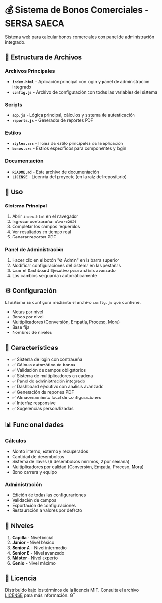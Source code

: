 # 💰 Sistema de Bonos Comerciales - SERSA SAECA

Sistema web para calcular bonos comerciales con panel de administración integrado.

## 📁 Estructura de Archivos

### Archivos Principales
- **`index.html`** - Aplicación principal con login y panel de administración integrado
- **`config.js`** - Archivo de configuración con todas las variables del sistema

### Scripts
- **`app.js`** - Lógica principal, cálculos y sistema de autenticación
- **`reports.js`** - Generador de reportes PDF

### Estilos
- **`styles.css`** - Hojas de estilo principales de la aplicación
- **`bonos.css`** - Estilos específicos para componentes y login

### Documentación
- **`README.md`** - Este archivo de documentación
- **`LICENSE`** - Licencia del proyecto (en la raíz del repositorio)

## 🚀 Uso

### Sistema Principal
1. Abrir `index.html` en el navegador
2. Ingresar contraseña: `alvaro2024`
3. Completar los campos requeridos
4. Ver resultados en tiempo real
5. Generar reportes PDF

### Panel de Administración
1. Hacer clic en el botón "⚙️ Admin" en la barra superior
2. Modificar configuraciones del sistema en las pestañas
3. Usar el Dashboard Ejecutivo para análisis avanzado
4. Los cambios se guardan automáticamente

## ⚙️ Configuración

El sistema se configura mediante el archivo `config.js` que contiene:
- Metas por nivel
- Bonos por nivel  
- Multiplicadores (Conversión, Empatía, Proceso, Mora)
- Base fija
- Nombres de niveles

## 🔧 Características

- ✅ Sistema de login con contraseña
- ✅ Cálculo automático de bonos
- ✅ Validación de campos obligatorios
- ✅ Sistema de multiplicadores en cadena
- ✅ Panel de administración integrado
- ✅ Dashboard ejecutivo con análisis avanzado
- ✅ Generación de reportes PDF
- ✅ Almacenamiento local de configuraciones
- ✅ Interfaz responsive
- ✅ Sugerencias personalizadas

## 📊 Funcionalidades

### Cálculos
- Monto interno, externo y recuperados
- Cantidad de desembolsos
- Sistema de llaves (6 desembolsos mínimos, 2 por semana)
- Multiplicadores por calidad (Conversión, Empatía, Proceso, Mora)
- Bono carrera y equipo

### Administración
- Edición de todas las configuraciones
- Validación de campos
- Exportación de configuraciones
- Restauración a valores por defecto

## 🎯 Niveles

1. **Capilla** - Nivel inicial
2. **Junior** - Nivel básico  
3. **Senior A** - Nivel intermedio
4. **Senior B** - Nivel avanzado
5. **Máster** - Nivel experto
6. **Genio** - Nivel máximo

## 📝 Licencia

Distribuido bajo los términos de la licencia MIT. Consulta el archivo [LICENSE](../LICENSE) para más información.
GT